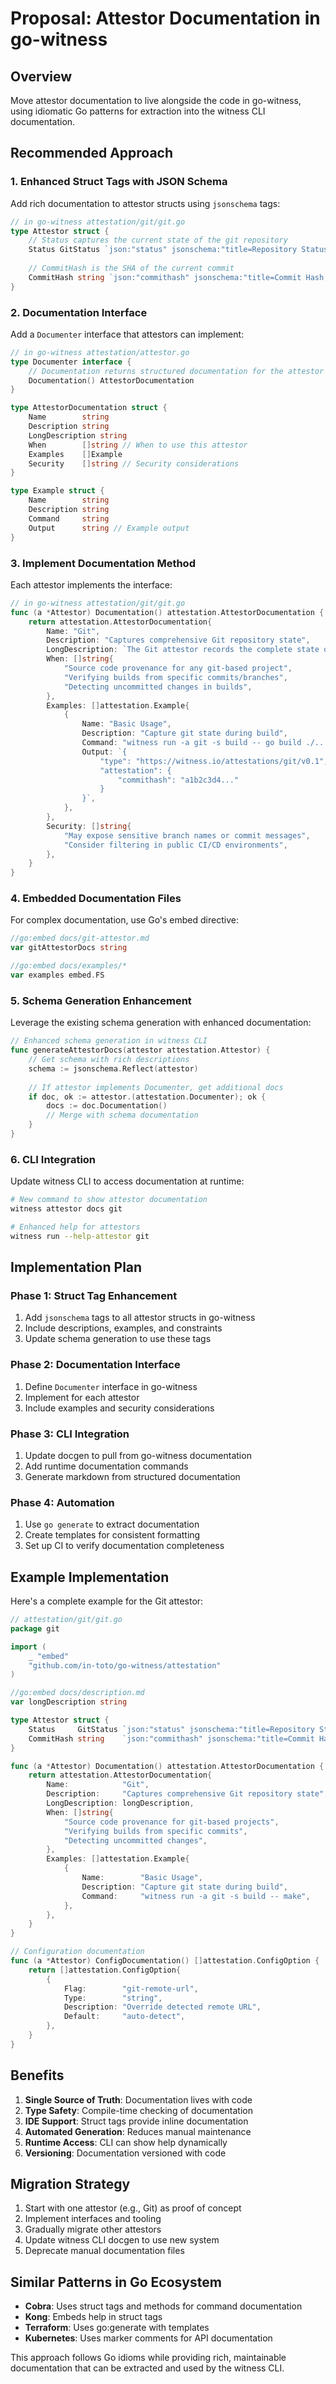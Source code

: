 # Proposal: Attestor Documentation in go-witness

## Overview

Move attestor documentation to live alongside the code in go-witness, using idiomatic Go patterns for extraction into the witness CLI documentation.

## Recommended Approach

### 1. Enhanced Struct Tags with JSON Schema

Add rich documentation to attestor structs using `jsonschema` tags:

```go
// in go-witness attestation/git/git.go
type Attestor struct {
    // Status captures the current state of the git repository
    Status GitStatus `json:"status" jsonschema:"title=Repository Status,description=Current state of git repository including modified files and branch information"`
    
    // CommitHash is the SHA of the current commit
    CommitHash string `json:"commithash" jsonschema:"title=Commit Hash,description=SHA hash of the current HEAD commit,example=a1b2c3d4e5f6"`
}
```

### 2. Documentation Interface

Add a `Documenter` interface that attestors can implement:

```go
// in go-witness attestation/attestor.go
type Documenter interface {
    // Documentation returns structured documentation for the attestor
    Documentation() AttestorDocumentation
}

type AttestorDocumentation struct {
    Name        string
    Description string
    LongDescription string
    When        []string // When to use this attestor
    Examples    []Example
    Security    []string // Security considerations
}

type Example struct {
    Name        string
    Description string
    Command     string
    Output      string // Example output
}
```

### 3. Implement Documentation Method

Each attestor implements the interface:

```go
// in go-witness attestation/git/git.go
func (a *Attestor) Documentation() attestation.AttestorDocumentation {
    return attestation.AttestorDocumentation{
        Name: "Git",
        Description: "Captures comprehensive Git repository state",
        LongDescription: `The Git attestor records the complete state of a git repository...`,
        When: []string{
            "Source code provenance for any git-based project",
            "Verifying builds from specific commits/branches",
            "Detecting uncommitted changes in builds",
        },
        Examples: []attestation.Example{
            {
                Name: "Basic Usage",
                Description: "Capture git state during build",
                Command: "witness run -a git -s build -- go build ./...",
                Output: `{
                    "type": "https://witness.io/attestations/git/v0.1",
                    "attestation": {
                        "commithash": "a1b2c3d4..."
                    }
                }`,
            },
        },
        Security: []string{
            "May expose sensitive branch names or commit messages",
            "Consider filtering in public CI/CD environments",
        },
    }
}
```

### 4. Embedded Documentation Files

For complex documentation, use Go's embed directive:

```go
//go:embed docs/git-attestor.md
var gitAttestorDocs string

//go:embed docs/examples/*
var examples embed.FS
```

### 5. Schema Generation Enhancement

Leverage the existing schema generation with enhanced documentation:

```go
// Enhanced schema generation in witness CLI
func generateAttestorDocs(attestor attestation.Attestor) {
    // Get schema with rich descriptions
    schema := jsonschema.Reflect(attestor)
    
    // If attestor implements Documenter, get additional docs
    if doc, ok := attestor.(attestation.Documenter); ok {
        docs := doc.Documentation()
        // Merge with schema documentation
    }
}
```

### 6. CLI Integration

Update witness CLI to access documentation at runtime:

```bash
# New command to show attestor documentation
witness attestor docs git

# Enhanced help for attestors
witness run --help-attestor git
```

## Implementation Plan

### Phase 1: Struct Tag Enhancement
1. Add `jsonschema` tags to all attestor structs in go-witness
2. Include descriptions, examples, and constraints
3. Update schema generation to use these tags

### Phase 2: Documentation Interface
1. Define `Documenter` interface in go-witness
2. Implement for each attestor
3. Include examples and security considerations

### Phase 3: CLI Integration
1. Update docgen to pull from go-witness documentation
2. Add runtime documentation commands
3. Generate markdown from structured documentation

### Phase 4: Automation
1. Use `go generate` to extract documentation
2. Create templates for consistent formatting
3. Set up CI to verify documentation completeness

## Example Implementation

Here's a complete example for the Git attestor:

```go
// attestation/git/git.go
package git

import (
    _ "embed"
    "github.com/in-toto/go-witness/attestation"
)

//go:embed docs/description.md
var longDescription string

type Attestor struct {
    Status     GitStatus `json:"status" jsonschema:"title=Repository Status,description=Current git repository state"`
    CommitHash string    `json:"commithash" jsonschema:"title=Commit Hash,description=SHA of current HEAD,pattern=^[a-f0-9]{40}$"`
}

func (a *Attestor) Documentation() attestation.AttestorDocumentation {
    return attestation.AttestorDocumentation{
        Name:            "Git",
        Description:     "Captures comprehensive Git repository state",
        LongDescription: longDescription,
        When: []string{
            "Source code provenance for git-based projects",
            "Verifying builds from specific commits",
            "Detecting uncommitted changes",
        },
        Examples: []attestation.Example{
            {
                Name:        "Basic Usage",
                Description: "Capture git state during build",
                Command:     "witness run -a git -s build -- make",
            },
        },
    }
}

// Configuration documentation
func (a *Attestor) ConfigDocumentation() []attestation.ConfigOption {
    return []attestation.ConfigOption{
        {
            Flag:        "git-remote-url",
            Type:        "string",
            Description: "Override detected remote URL",
            Default:     "auto-detect",
        },
    }
}
```

## Benefits

1. **Single Source of Truth**: Documentation lives with code
2. **Type Safety**: Compile-time checking of documentation
3. **IDE Support**: Struct tags provide inline documentation
4. **Automated Generation**: Reduces manual maintenance
5. **Runtime Access**: CLI can show help dynamically
6. **Versioning**: Documentation versioned with code

## Migration Strategy

1. Start with one attestor (e.g., Git) as proof of concept
2. Implement interfaces and tooling
3. Gradually migrate other attestors
4. Update witness CLI docgen to use new system
5. Deprecate manual documentation files

## Similar Patterns in Go Ecosystem

- **Cobra**: Uses struct tags and methods for command documentation
- **Kong**: Embeds help in struct tags
- **Terraform**: Uses go:generate with templates
- **Kubernetes**: Uses marker comments for API documentation

This approach follows Go idioms while providing rich, maintainable documentation that can be extracted and used by the witness CLI.